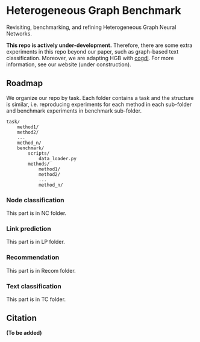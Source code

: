# Heterogeneous Graph Benchmark

Revisiting, benchmarking, and refining Heterogeneous Graph Neural Networks.

**This repo is actively under-development.** Therefore, there are some extra experiments in this repo beyond our paper, such as graph-based text classification. Moreover, we are adapting HGB with [cogdl](https://github.com/THUDM/cogdl). For more information, see our website (under construction).

## Roadmap

We organize our repo by task. Each folder contains a task and the structure is similar, i.e. reproducing experiments for each method in each sub-folder and benchmark experiments in benchmark sub-folder.

```
task/
    method1/
    method2/
    ...
    method_n/
    benchmark/
        scripts/
            data_loader.py
        methods/
            method1/
            method2/
            ...
            method_n/
```

### Node classification

This part is in NC folder.

### Link prediction

This part is in LP folder.

### Recommendation

This part is in Recom folder.

### Text classification

This part is in TC folder.

## Citation

**(To be added)**
